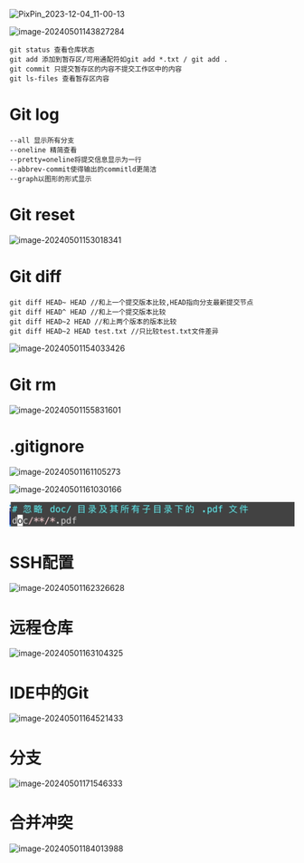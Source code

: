 ![PixPin_2023-12-04_11-00-13](E:\Home\note\git\assets\202403012047984.png)

![image-20240501143827284](E:\Home\note\git\assets\202405011438510.png)

```shell
git status 查看仓库状态
git add 添加到暂存区/可用通配符如git add *.txt / git add .
git commit 只提交暂存区的内容不提交工作区中的内容
git ls-files 查看暂存区内容
```

# Git log

```shell
--all 显示所有分支
--oneline 精简查看
--pretty=oneline将提交信息显示为一行
--abbrev-commit使得输出的commitld更简洁
--graph以图形的形式显示
```

# Git reset

![image-20240501153018341](E:\Home\note\git\assets\202405011530537.png)

# Git diff

```shell
git diff HEAD~ HEAD //和上一个提交版本比较,HEAD指向分支最新提交节点
git diff HEAD^ HEAD //和上一个提交版本比较
git diff HEAD~2 HEAD //和上两个版本的版本比较
git diff HEAD~2 HEAD test.txt //只比较test.txt文件差异
```

![image-20240501154033426](E:\Home\note\git\assets\202405011540639.png)

# Git rm

![image-20240501155831601](E:\Home\note\git\assets\202405011558789.png)

# .gitignore

![image-20240501161105273](E:\Home\note\git\assets\202405011611475.png)

![image-20240501161030166](E:\Home\note\git\assets\202405011610407.png)

![image-20240501161045591](https://raw.githubusercontent.com/iooiAsrr/picture/main/Typora/202405011610651.png)

# SSH配置

![image-20240501162326628](E:\Home\note\git\assets\202405011623777.png)

# 远程仓库

![image-20240501163104325](E:\Home\note\git\assets\202405011631502.png)

# IDE中的Git

![image-20240501164521433](E:\Home\note\git\assets\202405011645555.png)

# 分支

![image-20240501171546333](E:\Home\note\git\assets\202405011715541.png)

# 合并冲突

![image-20240501184013988](E:\Home\note\git\assets\202405011840157.png)







